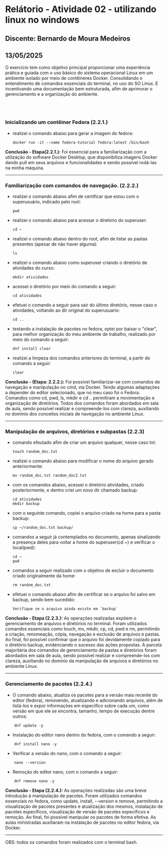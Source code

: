 # Relátorio - Atividade 02 - utilizando linux no windows

## Discente: Bernardo de Moura Medeiros
## 13/05/2025

<p> O exercício tem como objetivo principal proporcionar uma experiência prática e guiada com o uso básico do sistema operacional Linux em um ambiente isolado por meio de contêineres Docker. Consolidando o entendimento de comandos essenciais do terminal, no uso do SO Linux. E incentivando uma documentação bem estruturada, afim de aprimorar o gerenciamento e a organização do ambiente. </p>

<br>
<br>

### Inicializando um contêiner Fedora (2.2.1.)

- realizei o comando abaixo para gerar a imagem do fedora:
    ```
    docker run -it --name fedora-tutorial fedora:latest /bin/bash
    ```
**Conclusão - Etapa(2.2.1.):** Foi essencial para a familiarização com a utilização do software Docker Desktop, que disponibiliza imagens Docker dando pull em seus arquivos e funcionalidades e sendo possível rodá-las na minha máquina.

--- 

### Familiarização com comandos de navegação. (2.2.2.)

- realizei o comando abaixo afim de certificar que estou com o superusuário, indicado pelo root:

    ```
    pwd
    ```

- realizei o comando abaixo para acessar o diretório do superuser:

    ```
    cd ~
    ```
    
- realizei o comando abaixo dentro do root, afim de listar as pastas presentes (apesar de não haver alguma):

    ```
    ls
    ``` 

- realizei o comando abaixo como superuser criando o diretório de atividades do curso:

    ```
    mkdir atividades
    ``` 
- acessei o diretório por meio do comando a seguir:

    ```
    cd atividades
    ``` 

- efetuei o comando a seguir para sair do último diretório, nesse caso o atividades, voltando ao dir original do superusuario:

    ```
    cd ..
    ``` 

- testando a instalação de pacotes no fedora, optei por baixar o "clear", para melhor organização do meu ambiente de trabalho, realizado por meio do comando a seguir:

    ```
    dnf install clear
    ``` 

- realizei a limpeza dos comandos anteriores do terminal, a partir do comando a seguir:

    ```
    clear
    ``` 

**Conclusão - (Etapa: 2.2.2.):** Foi possível familiarizar-se com comandos de navegação e manipulação no cmd, via Docker. Tendo algumas adaptações a depender do editor selecionado, que no meu caso foi o Fedora. Comandos como cd, pwd, ls, mkdir e cd .. permitiram a movimentação e organização de diretórios. Todos dos comandos foram abordados em sala de aula, sendo possível realizar e compreende-los com clareza, auxiliando no domínio dos conceitos iniciais de navegação no ambiente Linux.



---

### Manipulação de arquivos, diretórios e subpastas (2.2.3)

- comando efeutado afim de criar um arquivo qualquer, nesse caso txt:

    ```
    touch random_doc.txt
    ```

- realizei o comando abaixo para modificar o nome do arquivo gerado anteriormente:

    ```
    mv random_doc.txt random_doc2.txt
    ```

- com os comandos abaixo, acessei o diretório atividades, criado posteriormente, e dentro criei um novo dir chamado backup:

    ```
    cd atividades
    mkdir backup
    ```

- com o seguinte comando, copiei o arquivo criado na home para a pasta backup:

    ```
    cp ~/random_doc.txt backup/
    ```

- comandos a seguir já contemplados no documento, apenas sinalizando a presença deles para voltar a home do superuser(cd ~) e verificar o local(pwd):

    ```
    cd ~
    pwd
    ```

- comandos a seguir realizado com o objetivo de excluir o documento criado originalmente da home:

    ```
    rm random_doc.txt 
    ```

- efetuei o comando abaixo afim de certificar se o arquivo foi salvo em backup, sendo bem sucedido:

    ```
    Verifique se o arquivo ainda existe em `backup`
    ```

**Conclusão - Etapa (2.2.3.):** As operações realizadas expõem o gerenciamento de arquivos e diretórios no terminal. Foram utilizados comandos essenciais como touch, mv, mkdir, cp, cd, pwd e rm, permitindo a criação, renomeação, cópia, navegação e exclusão de arquivos e pastas. Ao final, foi possível confirmar que o arquivo foi devidamente copiado para o diretório backup, evidenciando o sucesso das ações propostas. A parcela majoritária dos comandos de gerenciamento de pastas e diretórios foram abordados em sala de aula, sendo possível realizar e compreende-los com clareza, auxiliando no domínio da manipulação de arquivos e diretórios no ambiente Linux.

---

### Gerenciamento de pacotes (2.2.4.)

- O comando abaixo, atualiza os pacotes para a versão mais recente do editor (fedora), removendo, atualizando e adicionando arquivos, além de listá-los e expor informações em especifíco sobre cada um, como versão em que ele se encontra, tamanho, tempo de execução dentre outros:

```
    dnf update -y
```

- Instalação do editor nano dentro do fedora, com o comando a seguir:

```
    dnf install nano -y
```

- Verificar a versão do nano, com o comando a seguir:

```
    nano --version
```

- Remoção do editor nano, com o comando a seguir:

```
    dnf remove nano -y
```

**Conclusão - Etapa (2.2.4.):** As operações realizadas são uma breve introdução à manipulação de pacotes. Foram utilizados comandos essenciais no fedora, como update, install, --version e remove, permitindo a visualização de pacotes presentes e atualização dos mesmos, instalação de pacotes específicos, visualização de versão de pacotes específicos e remoção. Ao final, foi possível manipular os pacotes de forma efetiva. As aulas ministradas auxiliaram na instalação de pacotes no editor fedora, via Docker.

--- 


















<p> OBS: todos os comandos foram realizados com o terminal bash. </p>